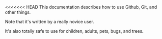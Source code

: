 <<<<<<< HEAD
This documentation describes how to use Github, Git, and other things.

Note that it's written by a really novice user.

It's also totally safe to use for children, adults, pets, bugs, and trees.

